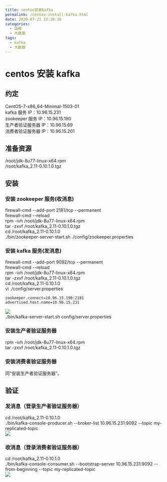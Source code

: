 ```yaml
---
title: centos安装kafka
permalink: /centos-install-kafka.html
date: 2020-07-21 22:20:16
categories:
  - 运维
  - 大数据
tags:
  - kafka
  - 大数据
---
```


# centos 安装 kafka

## 约定

CentOS-7-x86_64-Minimal-1503-01  
kafka 服务 IP：10.96.15.231  
zookeeper 服务 IP：10.96.15.190  
生产者验证服务器 IP：10.96.15.69  
消费者验证服务器 IP：10.96.15.201

## 准备资源

/root/jdk-8u77-linux-x64.rpm  
/root/kafka_2.11-0.10.1.0.tgz

## 安装

### 安装 zookeeper 服务(收消息)

firewall-cmd --add-port 2181/tcp --permanent  
firewall-cmd --reload  
rpm -ivh /root/jdk-8u77-linux-x64.rpm  
tar -zxvf /root/kafka_2.11-0.10.1.0.tgz  
cd /root/kafka_2.11-0.10.1.0  
./bin/zookeeper-server-start.sh ./config/zookeeper.properties

### 安装 kafka 服务(发消息)

firewall-cmd --add-port 9092/tcp --permanent  
firewall-cmd --reload  
rpm -ivh /root/jdk-8u77-linux-x64.rpm  
tar -zxvf /root/kafka_2.11-0.10.1.0.tgz  
cd /root/kafka_2.11-0.10.1.0  
vi ./config/server.properties

```
zookeeper.connect=10.96.15.190:2181
advertised.host.name=10.96.15.231
```

![](https://gitee.com/wangshibiao/blog_picBed2/raw/master/images/20200721222618.png)  
./bin/kafka-server-start.sh config/server.properties

### 安装生产者验证服务器

rpm -ivh /root/jdk-8u77-linux-x64.rpm  
tar -zxvf /root/kafka_2.11-0.10.1.0.tgz

### 安装消费者验证服务器

同“安装生产者验证服务器”。

## 验证

### 发消息（登录生产者验证服务器）

cd /root/kafka_2.11-0.10.1.0  
./bin/kafka-console-producer.sh --broker-list 10.96.15.231:9092 --topic my-replicated-topic  
![](https://gitee.com/wangshibiao/blog_picBed2/raw/master/images/20200721222821.png)

### 收消息（登录消费者验证服务器）

cd /root/kafka_2.11-0.10.1.0  
./bin/kafka-console-consumer.sh --bootstrap-server 10.96.15.231:9092 --from-beginning --topic my-replicated-topic  
![](https://gitee.com/wangshibiao/blog_picBed2/raw/master/images/20200721222951.png)

